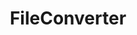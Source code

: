 ---
layout: page
title: FileConverter
permalink: /modding/ego-engine/file-converter/
redirect_to:
    - http://www.ryder25.com/modding/ego-engine/#EgoFileConverter
---